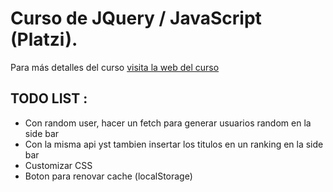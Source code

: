 # Curso de JQuery / JavaScript (Platzi).
Para más detalles del curso [visita la web del curso](https://platzi.com/clases/jquery-js/)

## TODO LIST :
- Con random user, hacer un fetch para generar usuarios random en la side bar
- Con la misma api yst tambien insertar los titulos en un ranking en la side bar
- Customizar CSS
- Boton para renovar cache (localStorage)
